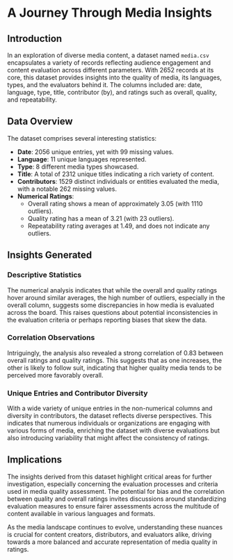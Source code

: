 # A Journey Through Media Insights

## Introduction
In an exploration of diverse media content, a dataset named `media.csv` encapsulates a variety of records reflecting audience engagement and content evaluation across different parameters. With 2652 records at its core, this dataset provides insights into the quality of media, its languages, types, and the evaluators behind it. The columns included are: date, language, type, title, contributor (by), and ratings such as overall, quality, and repeatability.

## Data Overview
The dataset comprises several interesting statistics:
- **Date**: 2056 unique entries, yet with 99 missing values.
- **Language**: 11 unique languages represented.
- **Type**: 8 different media types showcased.
- **Title**: A total of 2312 unique titles indicating a rich variety of content.
- **Contributors**: 1529 distinct individuals or entities evaluated the media, with a notable 262 missing values.
- **Numerical Ratings**: 
  - Overall rating shows a mean of approximately 3.05 (with 1110 outliers).
  - Quality rating has a mean of 3.21 (with 23 outliers).
  - Repeatability rating averages at 1.49, and does not indicate any outliers.

## Insights Generated
### Descriptive Statistics
The numerical analysis indicates that while the overall and quality ratings hover around similar averages, the high number of outliers, especially in the overall column, suggests some discrepancies in how media is evaluated across the board. This raises questions about potential inconsistencies in the evaluation criteria or perhaps reporting biases that skew the data.

### Correlation Observations
Intriguingly, the analysis also revealed a strong correlation of 0.83 between overall ratings and quality ratings. This suggests that as one increases, the other is likely to follow suit, indicating that higher quality media tends to be perceived more favorably overall.

### Unique Entries and Contributor Diversity
With a wide variety of unique entries in the non-numerical columns and diversity in contributors, the dataset reflects diverse perspectives. This indicates that numerous individuals or organizations are engaging with various forms of media, enriching the dataset with diverse evaluations but also introducing variability that might affect the consistency of ratings.

## Implications
The insights derived from this dataset highlight critical areas for further investigation, especially concerning the evaluation processes and criteria used in media quality assessment. The potential for bias and the correlation between quality and overall ratings invites discussions around standardizing evaluation measures to ensure fairer assessments across the multitude of content available in various languages and formats.

As the media landscape continues to evolve, understanding these nuances is crucial for content creators, distributors, and evaluators alike, driving towards a more balanced and accurate representation of media quality in ratings.